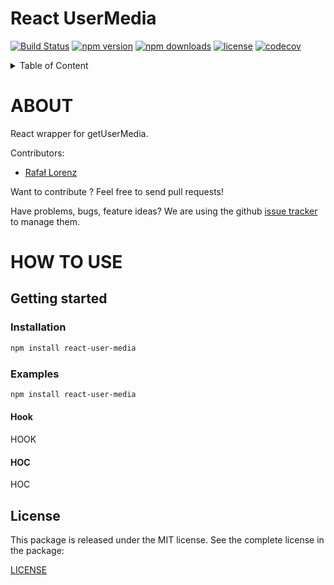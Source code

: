 React UserMedia
================
[![Build Status](https://travis-ci.org/vardius/react-user-media.svg?branch=master)](https://travis-ci.org/vardius/react-user-media)
[![npm version](https://img.shields.io/npm/v/react-user-media.svg)](https://www.npmjs.com/package/react-user-media)
[![npm downloads](https://img.shields.io/npm/dm/react-user-media.svg)](https://www.npmjs.com/package/react-user-media)
[![license](https://img.shields.io/github/license/vardius/react-user-media.svg)](LICENSE)
[![codecov](https://codecov.io/gh/vardius/react-user-media/branch/master/graph/badge.svg)](https://codecov.io/gh/vardius/react-user-media)

<details>
  <summary>Table of Content</summary>

<!-- toc -->

- [About](#about)
- [How to use](#how-to-use)
  - [Installation](#installation)
  - [Examples](#examples)
    - [Hook](#hook)
    - [HOC](#hoc)
- [License](#license)
<!-- tocstop -->

</details>

ABOUT
==================================================
React wrapper for getUserMedia.

Contributors:

* [Rafał Lorenz](http://rafallorenz.com)

Want to contribute ? Feel free to send pull requests!

Have problems, bugs, feature ideas?
We are using the github [issue tracker](https://github.com/vardius/react-user-media/issues) to manage them.

<!-- ![Dashboard](../master/.github/kubernetes-dashboard-overview.png)
![Dashboard](../master/.github/kubernetes-dashboard-pods.png) -->

HOW TO USE
==================================================

## Getting started
### Installation
```bash
npm install react-user-media
```
### Examples
```bash
npm install react-user-media
```
#### Hook
HOOK
#### HOC
HOC

License
-------

This package is released under the MIT license. See the complete license in the package:

[LICENSE](LICENSE.md)